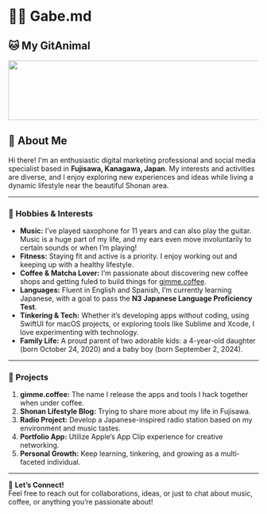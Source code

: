 # 🏄‍♂️ Gabe.md

## 🐱 My GitAnimal

<a href="https://github.com/devxb/gitanimals">
  <img
    src="https://render.gitanimals.org/lines/gabeperez"
    width="600"
    height="120"
  />
</a>

## 👋 About Me

Hi there! I'm an enthusiastic digital marketing professional and social media specialist based in **Fujisawa, Kanagawa, Japan**. My interests and activities are diverse, and I enjoy exploring new experiences and ideas while living a dynamic lifestyle near the beautiful Shonan area.

---

### 🎵 Hobbies & Interests

- **Music:** I’ve played saxophone for 11 years and can also play the guitar. Music is a huge part of my life, and my ears even move involuntarily to certain sounds or when I’m playing!
- **Fitness:** Staying fit and active is a priority. I enjoy working out and keeping up with a healthy lifestyle.
- **Coffee & Matcha Lover:** I’m passionate about discovering new coffee shops and getting fuled to build things for [gimme.coffee](https://gimme.coffee).
- **Languages:** Fluent in English and Spanish, I’m currently learning Japanese, with a goal to pass the **N3 Japanese Language Proficiency Test**.
- **Tinkering & Tech:** Whether it’s developing apps without coding, using SwiftUI for macOS projects, or exploring tools like Sublime and Xcode, I love experimenting with technology.
- **Family Life:** A proud parent of two adorable kids: a 4-year-old daughter (born October 24, 2020) and a baby boy (born September 2, 2024).

---

### 🌟 Projects

1. **gimme.coffee:** The name I release the apps and tools I hack together when under coffee.
2. **Shonan Lifestyle Blog:** Trying to share more about my life in Fujisawa.
3. **Radio Project:** Develop a Japanese-inspired radio station based on my environment and music tastes.
4. **Portfolio App:** Utilize Apple’s App Clip experience for creative networking.
5. **Personal Growth:** Keep learning, tinkering, and growing as a multi-faceted individual.

---

📩 **Let’s Connect!**  
Feel free to reach out for collaborations, ideas, or just to chat about music, coffee, or anything you’re passionate about!
